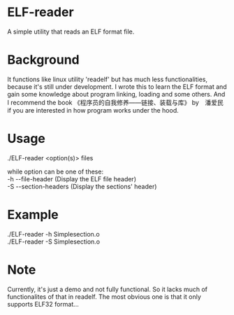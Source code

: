 # ELF-reader
A simple utility that reads an ELF format file. 

# Background
It functions like linux utility 'readelf' but has much less functionalities, because it's still under development.
I wrote this to learn the ELF format and gain some knowledge about program linking, loading and some others.
And I recommend the book 《程序员的自我修养——链接、装载与库》 by　潘爱民 if you are interested in how program works under the hood.

# Usage
./ELF-reader <option(s)> files

while option can be one of these:  
-h --file-header       (Display the ELF file header)  
-S --section-headers   (Display the sections' header)  

# Example
./ELF-reader -h Simplesection.o  
./ELF-reader -S Simplesection.o  

# Note
Currently, it's just a demo and not fully functional. So it lacks much of functionalites of that in readelf. The most obvious one is that it only supports ELF32 format...

  
  
